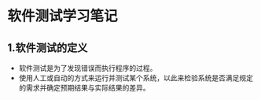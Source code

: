 # 软件测试学习笔记



## 1.软件测试的定义

- 软件测试是为了发现错误而执行程序的过程。
- 使用人工或自动的方式来运行并测试某个系统，以此来检验系统是否满足规定的需求并确定预期结果与实际结果的差异。